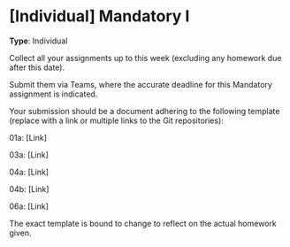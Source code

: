 # [Individual] Mandatory I

**Type**: Individual

Collect all your assignments up to this week (excluding any homework due after this date).

Submit them via Teams, where the accurate deadline for this Mandatory assignment is indicated.

Your submission should be a document adhering to the following template (replace <Link> with a link or multiple links to the Git repositories):


01a: [Link]

03a: [Link]

04a: [Link]

04b: [Link]

06a: [Link]


The exact template is bound to change to reflect on the actual homework given. 